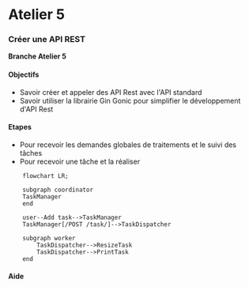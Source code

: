 # Atelier 5
### Créer une API REST

**Branche Atelier 5**

#### Objectifs

* Savoir créer et appeler des API Rest avec l'API standard
* Savoir utiliser la librairie Gin Gonic pour simplifier le développement d'API Rest

#### Etapes

- Pour recevoir les demandes globales de traitements et le suivi des tâches
- Pour recevoir une tâche et la réaliser

```mermaid
    flowchart LR;
    
    subgraph coordinator
    TaskManager
    end
    
    user--Add task-->TaskManager
    TaskManager[/POST /task/]-->TaskDispatcher
    
    subgraph worker
        TaskDispatcher-->ResizeTask
        TaskDispatcher-->PrintTask
    end
```

#### Aide
